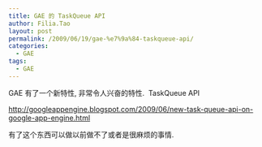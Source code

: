 ```yaml
---
title: GAE 的 TaskQueue API
author: Filia.Tao
layout: post
permalink: /2009/06/19/gae-%e7%9a%84-taskqueue-api/
categories:
  - GAE
tags:
  - GAE
---
```

GAE 有了一个新特性, 非常令人兴奋的特性.  TaskQueue API

<http://googleappengine.blogspot.com/2009/06/new-task-queue-api-on-google-app-engine.html>

有了这个东西可以做以前做不了或者是很麻烦的事情.
